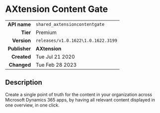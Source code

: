 # AXtension Content Gate
| | |
|-:|-|
|**API name**|`shared_axtensioncontentgate`|
|**Tier**|Premium|
|**Version**|`releases/v1.0.1622\1.0.1622.3199`|
|**Publisher**|**AXtension**|
|**Created**|Tue Jul 21 2020|
|**Changed**|Tue Feb 28 2023|

## Description
Create a single point of truth for the content in your organization across Microsoft Dynamics 365 apps, by having all relevant content displayed in one overview, in one click.
